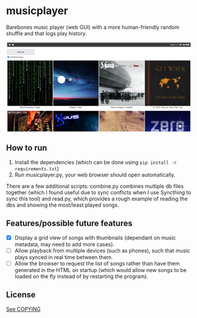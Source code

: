 # musicplayer
Barebones music player (web GUI) with a more human-friendly random shuffle and that logs play history.

![Screenshot](./screenshot.png)

## How to run
1. Install the dependencies (which can be done using `pip install -r requirements.txt`)
2. Run musicplayer.py, your web browser should open automatically.

There are a few additional scripts: combine.py combines multiple db files together (which I found useful due to sync conflicts when I use Syncthing to sync this tool) and read.py, which provides a rough example of reading the dbs and showing the most/least played songs.

## Features/possible future features
- [x] Display a grid view of songs with thumbnails (dependant on music metadata, may need to add more cases).
- [ ] Allow playback from multiple devices (such as phones), such that music plays synced in real time between them.
- [ ] Allow the browser to request the list of songs rather than have them generated in the HTML on startup (which would allow new songs to be loaded on the fly instead of by restarting the program).

## License
[See COPYING](COPYING)
